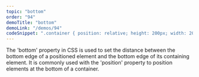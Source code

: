 ```yaml
---
topic: "bottom"
order: "94"
demoTitle: "bottom"
demoLink: "/demos/94"
codeSnippet: ".container { position: relative; height: 200px; width: 200px; border: 1px solid black; } .element { position: absolute; bottom: 0; height: 50px; width: 50px; background-color: blue; }"
---
```


The 'bottom' property in CSS is used to set the distance between the bottom edge of a positioned element and the bottom edge of its containing element. It is commonly used with the 'position' property to position elements at the bottom of a container.
<br />
